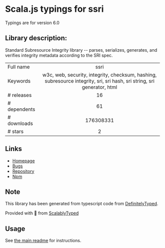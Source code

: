 
# Scala.js typings for ssri

Typings are for version 6.0

## Library description:
Standard Subresource Integrity library --  parses, serializes, generates, and verifies integrity metadata according to the SRI spec.

|                    |                 |
| ------------------ | :-------------: |
| Full name          | ssri |
| Keywords           | w3c, web, security, integrity, checksum, hashing, subresource integrity, sri, sri hash, sri string, sri generator, html |
| # releases         | 16 |
| # dependents       | 61 |
| # downloads        | 176308331 |
| # stars            | 2 |

## Links
- [Homepage](https://github.com/zkat/ssri#readme)
- [Bugs](https://github.com/zkat/ssri/issues)
- [Repository](https://github.com/zkat/ssri)
- [Npm](https://www.npmjs.com/package/ssri)
    


## Note
This library has been generated from typescript code from [DefinitelyTyped](https://definitelytyped.org).

Provided with :purple_heart: from [ScalablyTyped](https://github.com/oyvindberg/ScalablyTyped)

## Usage
See [the main readme](../../readme.md) for instructions.


